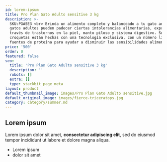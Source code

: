 ```yaml
---
id: lorem-ipsum
title: Pro Plan Gato Adulto sensitive 3 kg
description: >-
  SKU:PGASE3 <br> Brinda un alimento completo y balanceado a tu gato adulto. Los
  gatos adultos pueden padecer ciertas intolerancias alimentarias, expresadas a
  través de trastornos en la piel, manto piloso y sistema digestivo. Sus
  croquetas están hechas con una tecnología exclusiva, con un número limitado de
  fuentes de proteína para ayudar a disminuir las sensibilidades alimentarias.
price: '500'
order: 0
featured: false
seo:
  title: 'Pro Plan Gato Adulto sensitive 3 kg'
  description: ''
  robots: []
  extra: []
  type: stackbit_page_meta
layout: product
default_thumbnail_image: images/Pro Plan Gato Adulto sensitive.jpg
default_original_image: images/fierce-triceratops.jpg
category: category/summer.md
---
```

## Lorem ipsum

Lorem ipsum dolor sit amet, **consectetur adipiscing elit**, sed do eiusmod tempor incididunt ut labore et dolore magna aliqua.

- Lorem ipsum
- dolor sit amet